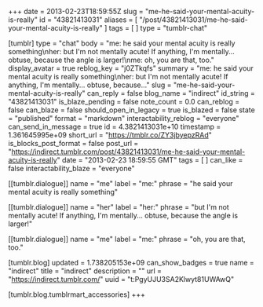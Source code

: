 +++
date = 2013-02-23T18:59:55Z
slug = "me-he-said-your-mental-acuity-is-really"
id = "43821413031"
aliases = [ "/post/43821413031/me-he-said-your-mental-acuity-is-really" ]
tags = [ ]
type = "tumblr-chat"

[tumblr]
type = "chat"
body = "me: he said your mental acuity is really something\nher: but I'm not mentally acute! If anything, I'm mentally... obtuse, because the angle is larger!\nme: oh, you are that, too."
display_avatar = true
reblog_key = "j0ZTkqfs"
summary = "me: he said your mental acuity is really something\nher: but I'm not mentally acute! If anything, I'm mentally... obtuse, because..."
slug = "me-he-said-your-mental-acuity-is-really"
can_reply = false
blog_name = "indirect"
id_string = "43821413031"
is_blaze_pending = false
note_count = 0.0
can_reblog = false
can_blaze = false
should_open_in_legacy = true
is_blazed = false
state = "published"
format = "markdown"
interactability_reblog = "everyone"
can_send_in_message = true
id = 4.3821413031e+10
timestamp = 1.361645995e+09
short_url = "https://tmblr.co/ZY3jbyepzRAd"
is_blocks_post_format = false
post_url = "https://indirect.tumblr.com/post/43821413031/me-he-said-your-mental-acuity-is-really"
date = "2013-02-23 18:59:55 GMT"
tags = [ ]
can_like = false
interactability_blaze = "everyone"

[[tumblr.dialogue]]
name = "me"
label = "me:"
phrase = "he said your mental acuity is really something"

[[tumblr.dialogue]]
name = "her"
label = "her:"
phrase = "but I'm not mentally acute! If anything, I'm mentally... obtuse, because the angle is larger!"

[[tumblr.dialogue]]
name = "me"
label = "me:"
phrase = "oh, you are that, too."

[tumblr.blog]
updated = 1.738205153e+09
can_show_badges = true
name = "indirect"
title = "indirect"
description = ""
url = "https://indirect.tumblr.com/"
uuid = "t:PgyUJU3SA2Klwyt81UWAwQ"

[tumblr.blog.tumblrmart_accessories]
+++
